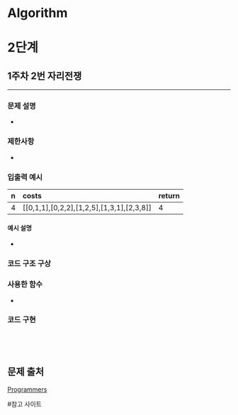 # Algorithm
# 2단계
## 1주차 2번 자리전쟁
***
  

### 문제 설명 
- 
### 제한사항
- 

### 입출력 예시 
 | n    |costs                                     |return|
 | :----|:-----------------------------------------|:-----|
 | 4    |[[0,1,1],[0,2,2],[1,2,5],[1,3,1],[2,3,8]] |4     |


#### 예시 설명  
- 

### 코드 구조 구상

### 사용한 함수 
- 

### 코드 구현


<pre>
<code>

</code>
</pre>


## 문제 출처 
[Programmers](https://www.acmicpc.net/problem/2886)


#참고 사이트 


